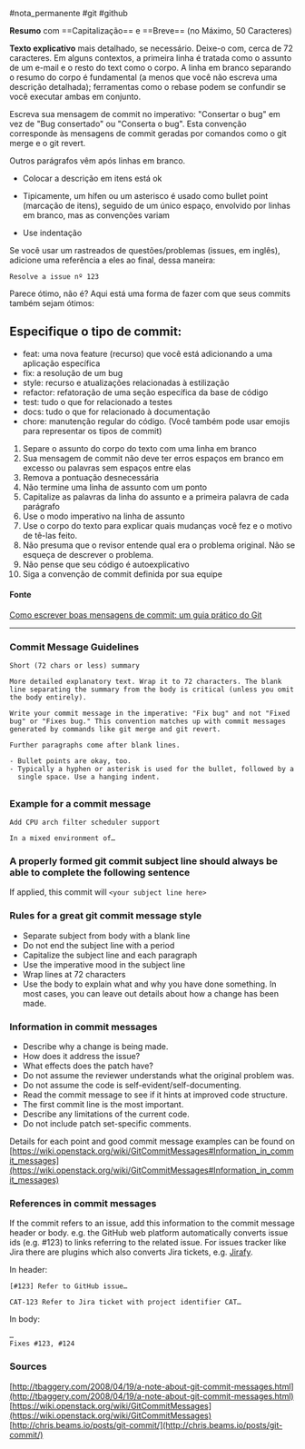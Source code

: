 #nota_permanente #git #github

**Resumo** com ==Capitalização== e ==Breve== (no Máximo, 50 Caracteres)

**Texto explicativo** mais detalhado, se necessário. Deixe-o com, cerca de 72
caracteres. Em alguns contextos, a primeira linha é tratada como o assunto de um e-mail e o resto do text como o corpo. A linha em branco separando o resumo do corpo é fundamental (a menos que você não escreva uma descrição detalhada); ferramentas como o rebase podem se confundir se você executar ambas em conjunto.

Escreva sua mensagem de commit no imperativo: "Consertar o bug" em vez de "Bug consertado" ou "Conserta o bug". Esta convenção corresponde às mensagens de commit geradas por comandos como o git merge e o git revert.

Outros parágrafos vêm após linhas em branco.

- Colocar a descrição em itens está ok

- Tipicamente, um hífen ou um asterisco é usado como bullet point (marcação de itens), seguido de um único espaço, envolvido por linhas em branco, mas as convenções variam

- Use indentação

Se você usar um rastreados de questões/problemas (issues, em inglês), adicione uma referência a eles ao final, dessa maneira:

`Resolve a issue nº 123`

Parece ótimo, não é? Aqui está uma forma de fazer com que seus commits também sejam ótimos:

## Especifique o tipo de commit:

-   feat: uma nova feature (recurso) que você está adicionando a uma aplicação específica
-   fix: a resolução de um bug
-   style: recurso e atualizações relacionadas à estilização
-   refactor: refatoração de uma seção específica da base de código
-   test: tudo o que for relacionado a testes
-   docs: tudo o que for relacionado à documentação
-   chore: manutenção regular do código. (Você também pode usar emojis para representar os tipos de commit)

1.  Separe o assunto do corpo do texto com uma linha em branco
2.  Sua mensagem de commit não deve ter erros espaços em branco em excesso ou palavras sem espaços entre elas
3.  Remova a pontuação desnecessária
4.  Não termine uma linha de assunto com um ponto
5.  Capitalize as palavras da linha do assunto e a primeira palavra de cada parágrafo
6.  Use o modo imperativo na linha de assunto
7.  Use o corpo do texto para explicar quais mudanças você fez e o motivo de tê-las feito.
8.  Não presuma que o revisor entende qual era o problema original. Não se esqueça de descrever o problema.
9.  Não pense que seu código é autoexplicativo
10.  Siga a convenção de commit definida por sua equipe

#### Fonte
[Como escrever boas mensagens de commit: um guia prático do Git](https://www.freecodecamp.org/portuguese/news/como-escrever-boas-mensagens-de-commit-um-guia-pratico-do-git/)

---

### Commit Message Guidelines

```
Short (72 chars or less) summary

More detailed explanatory text. Wrap it to 72 characters. The blank
line separating the summary from the body is critical (unless you omit
the body entirely).

Write your commit message in the imperative: "Fix bug" and not "Fixed
bug" or "Fixes bug." This convention matches up with commit messages
generated by commands like git merge and git revert.

Further paragraphs come after blank lines.

- Bullet points are okay, too.
- Typically a hyphen or asterisk is used for the bullet, followed by a
  single space. Use a hanging indent.
```

##

### Example for a commit message

```
Add CPU arch filter scheduler support

In a mixed environment of…
```


### A properly formed git commit subject line should always be able to complete the following sentence

If applied, this commit will `<your subject line here>`

### Rules for a great git commit message style

-   Separate subject from body with a blank line
-   Do not end the subject line with a period
-   Capitalize the subject line and each paragraph
-   Use the imperative mood in the subject line
-   Wrap lines at 72 characters
-   Use the body to explain what and why you have done something. In most cases, you can leave out details about how a change has been made.


### Information in commit messages

-   Describe why a change is being made.
-   How does it address the issue?
-   What effects does the patch have?
-   Do not assume the reviewer understands what the original problem was.
-   Do not assume the code is self-evident/self-documenting.
-   Read the commit message to see if it hints at improved code structure.
-   The first commit line is the most important.
-   Describe any limitations of the current code.
-   Do not include patch set-specific comments.

Details for each point and good commit message examples can be found on [https://wiki.openstack.org/wiki/GitCommitMessages#Information_in_commit_messages](https://wiki.openstack.org/wiki/GitCommitMessages#Information_in_commit_messages)

### References in commit messages

If the commit refers to an issue, add this information to the commit message header or body. e.g. the GitHub web platform automatically converts issue ids (e.g. #123) to links referring to the related issue. For issues tracker like Jira there are plugins which also converts Jira tickets, e.g. [Jirafy](https://chrome.google.com/webstore/detail/jirafy/npldkpkhkmpnfhpmeoahhakbgcldplbj).

In header:

```
[#123] Refer to GitHub issue…
```

```
CAT-123 Refer to Jira ticket with project identifier CAT…
```

In body:

```
…
Fixes #123, #124
```

### Sources

[http://tbaggery.com/2008/04/19/a-note-about-git-commit-messages.html](http://tbaggery.com/2008/04/19/a-note-about-git-commit-messages.html)
[https://wiki.openstack.org/wiki/GitCommitMessages](https://wiki.openstack.org/wiki/GitCommitMessages)
[http://chris.beams.io/posts/git-commit/](http://chris.beams.io/posts/git-commit/)